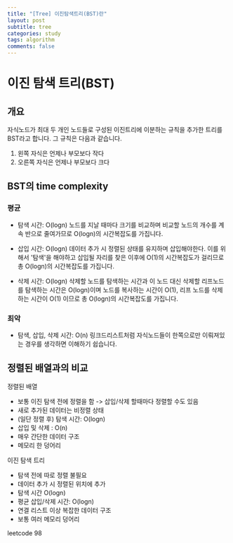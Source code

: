 ```yaml
---
title: "[Tree] 이진탐색트리(BST)란"
layout: post
subtitle: tree
categories: study
tags: algorithm
comments: false
---  
```


# 이진 탐색 트리(BST)
## 개요
자식노드가 최대 두 개인 노드들로 구성된 이진트리에 이분하는 규칙을 추가한 트리를 BST라고 합니다. 그 규칙은 다음과 같습니다.
1. 왼쪽 자식은 언제나 부모보다 작다
2. 오른쪽 자식은 언제나 부모보다 크다

## BST의 time complexity
### 평균
- 탐색 시간: O(logn)
노드를 지날 때마다 크기를 비교하며 비교할 노드의 개수를 계속 반으로 줄여가므로 O(logn)의 시간복잡도를 가집니다.

- 삽입 시간: O(logn)
데이터 추가 시 정렬된 상태를 유지하며 삽입해야한다. 이를 위해서 '탐색'을 해야하고 삽입될 자리를 찾은 이후에 O(1)의 시간복잡도가 걸리므로 총 O(logn)의 시간복잡도를 가집니다.

- 삭제 시간: O(logn)
삭제할 노드를 탐색하는 시간과 이 노드 대신 삭제할 리프노드를 탐색하는 시간은 O(logn)이며 노드를 복사하는 시간이 O(1), 리프 노드를 삭제하는 시간이 O(1) 이므로 총 O(logn)의 시간복잡도를 가집니다.

### 최악
- 탐색, 삽입, 삭제 시간: O(n)
링크드리스트처럼 자식노드들이 한쪽으로만 이뤄져있는 경우를 생각하면 이해하기 쉽습니다.

## 정렬된 배열과의 비교

정렬된 배열
- 보통 이진 탐색 전에 정렬을 함 
-> 삽입/삭제 할때마다 정렬할 수도 있음
- 새로 추가된 데이터는 비정렬 상태
- (일단 정렬 후) 탐색 시간: O(logn)
- 삽입 및 삭제 : O(n)
- 매우 간단한 데이터 구조
- 메모리 한 덩어리

이진 탐색 트리
- 탐색 전에 따로 정렬 불필요
- 데이터 추가 시 정렬된 위치에 추가
- 탐색 시간 O(logn)
- 평균 삽입/삭제 시간: O(logn)
- 연결 리스트 이상 복잡한 데이터 구조
- 보통 여러 메모리 덩어리

leetcode 98
